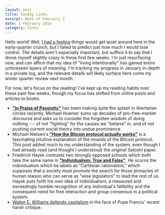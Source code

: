 ```yaml
---
layout: post
title: Sunday Links
excerpt: Week of February 2
date: 2 February 2014
category: links
---
```


Hello world! Well, [I had a feeling][1] things would get quiet around here in
the early-quarter crunch, but I failed to predict just how much I would lose
control. The details aren't especially important, but suffice it to say that I
drove myself slightly crazy in these first few weeks. I'm just resurfacing now,
and can affirm that my idea of "living intentionally" has gained entire
unforeseen layers of meaning. I'm tracking my progress in January in-depth in a
private log, and the relevant details will likely surface here come my winter
quarter review next month.

For now, let's focus on the reading! I've kept up my reading habits over these
past few weeks, though my focus has shifted from online posts and articles to
books.

- [**"In Praise of Passivity"**][2] has been making quite the splash in
  libertarian circles recently. Michael Huemer sums up decades of
  pro-free-market discourse and asks us to consider the forgotten wisdom of
  doing nothing --- of not "fighting" for the causes we "believe" in, and of not
  pushing current social theory into undue prominence.
- Michael Nielsen's [**"How the Bitcoin protocol actually works"**][4] is a
  fascinating intuitive explanation of the innards of the Bitcoin protocol. This
  post added much to my understanding of the system, even though I had already
  read (and thought I understood) the original Satoshi paper.
- Friedrich Hayek contrasts two strongly opposed schools which both take the
  same name in [**"Individualism: True and False"**][5]. He scorns the
  individualism which he labels as "Cartesian rationalism," which supposes that
  a society must promote the search for those pinnacles of human reason who can
  serve as "wise legislators" to lead the rest of us. Hayek puts forth his own
  idea of individualism, a measured and exceedingly humble recognition of any
  individual's fallibility and the consequent need for free interaction and
  group consensus in a political system.
- [Walter E. Williams defends capitalism][3] in the face of Pope Francis' recent
  harsh critique.

[1]: /2014/sunday-links-6/
[2]: http://studiahumana.com/pliki/wydania/In%20Praise%20of%20Passivity.pdf
[3]: http://econfaculty.gmu.edu/wew/articles/13/ThePopeAndCapitalism.htm
[4]: http://www.michaelnielsen.org/ddi/how-the-bitcoin-protocol-actually-works/
[5]: http://mises.org/books/individualismandeconomicorder.pdf
